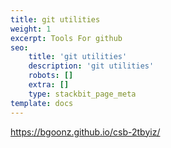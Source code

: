 ```yaml
---
title: git utilities
weight: 1
excerpt: Tools For github
seo:
    title: 'git utilities'
    description: 'git utilities'
    robots: []
    extra: []
    type: stackbit_page_meta
template: docs
---
```





https://bgoonz.github.io/csb-2tbyiz/